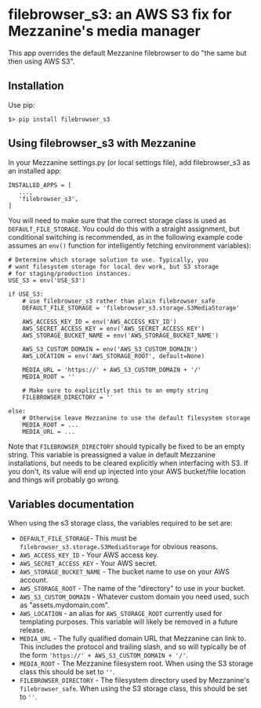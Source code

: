 # filebrowser_s3: an AWS S3 fix for Mezzanine's media manager

This app overrides the default Mezzanine filebrowser to do "the same but then using AWS S3".

## Installation

Use pip:

```
$> pip install filebrowser_s3
```

## Using filebrowser_s3 with Mezzanine

In your Mezzanine settings.py (or local settings file), add filebrowser_s3 as an installed app:

```
INSTALLED_APPS = [
   ...,
   'filebrowser_s3',
]
```

You will need to make sure that the correct storage class is used as `DEFAULT_FILE_STORAGE`. You could do this with a straight assignment, but conditional switching is recommended, as in the following example code assumes an `env()` function for intelligently fetching environment variables):

```
# Determine which storage solution to use. Typically, you
# want filesystem storage for local dev work, but S3 storage
# for staging/production instances.
USE_S3 = env('USE_S3')

if USE_S3:
    # use filebrowser_s3 rather than plain filebrowser_safe
    DEFAULT_FILE_STORAGE = 'filebrowser_s3.storage.S3MediaStorage'

    AWS_ACCESS_KEY_ID = env('AWS_ACCESS_KEY_ID')
    AWS_SECRET_ACCESS_KEY = env('AWS_SECRET_ACCESS_KEY')
    AWS_STORAGE_BUCKET_NAME = env('AWS_STORAGE_BUCKET_NAME')
    
    AWS_S3_CUSTOM_DOMAIN = env('AWS_S3_CUSTOM_DOMAIN')
    AWS_LOCATION = env('AWS_STORAGE_ROOT', default=None)

    MEDIA_URL = 'https://' + AWS_S3_CUSTOM_DOMAIN + '/'
    MEDIA_ROOT = ''
    
    # Make sure to explicitly set this to an empty string
    FILEBROWSER_DIRECTORY = ''

else:
    # Otherwise leave Mezzanine to use the default filesystem storage
    MEDIA_ROOT = ...
    MEDIA_URL = ...
```
Note that `FILEBROWSER_DIRECTORY` should typically be fixed to be an empty string. This variable is preassigned a value in default Mezzanine installations, but needs to be cleared explicitly when interfacing with S3. If you don't, its value will end up injected into your AWS bucket/file location and things will probably go wrong.

## Variables documentation

When using the s3 storage class, the variables required to be set are:

- `DEFAULT_FILE_STORAGE`- This must be `filebrowser_s3.storage.S3MediaStorage` for obvious reasons.
- `AWS_ACCESS_KEY_ID` - Your AWS access key.
- `AWS_SECRET_ACCESS_KEY` - Your AWS secret.
- `AWS_STORAGE_BUCKET_NAME` - The bucket name to use on your AWS account.
- `AWS_STORAGE_ROOT` - The name of the "directory" to use in your bucket.
- `AWS_S3_CUSTOM_DOMAIN` - Whatever custom domain you need used, such as "assets.mydomain.com".
- `AWS_LOCATION` - an alias for `AWS_STORAGE_ROOT` currently used for templating purposes. This variable will likely be removed in a future release.
- `MEDIA_URL` - The fully qualified domain URL that Mezzanine can link to. This includes the protocol and trailing slash, and so will typically be of the form `'https://' + AWS_S3_CUSTOM_DOMAIN + '/'`.
- `MEDIA_ROOT` - The Mezzanine filesystem root. When using the S3 storage class this should be set to `''`.
- `FILEBROWSER_DIRECTORY` - The filesystem directory used by Mezzanine's `filebrowser_safe`. When using the S3 storage class, this should be set to `''`.
